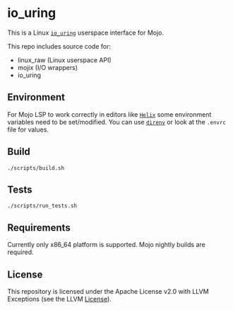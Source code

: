 # io_uring

This is a Linux [`io_uring`](https://unixism.net/loti/) userspace
interface for Mojo.

This repo includes source code for:

- linux_raw (Linux userspace API)
- mojix (I/O wrappers)
- io_uring


## Environment
For Mojo LSP to work correctly in editors like [`Helix`](https://github.com/helix-editor/helix)
some environment variables need to be set/modified. You can use [`direnv`](https://direnv.net/)
or look at the `.envrc` file for values.

## Build
```
./scripts/build.sh
```

## Tests
```
./scripts/run_tests.sh
```

## Requirements
Currently only x86_64 platform is supported. Mojo nightly builds are required.


## License

This repository is licensed under the Apache License v2.0 with LLVM Exceptions
(see the LLVM [License](https://llvm.org/LICENSE.txt)).

